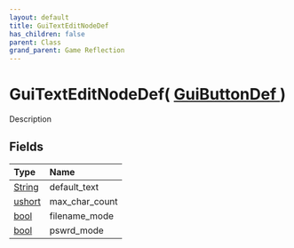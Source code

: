 ```yaml
---
layout: default
title: GuiTextEditNodeDef
has_children: false
parent: Class
grand_parent: Game Reflection
---
```

# GuiTextEditNodeDef( [ GuiButtonDef ](/riftbreaker-wiki/docs/game-reflection/classes/gui_button_def/) )
Description 

## Fields

| Type | Name |
|:----------|:--------------|
| [String](/riftbreaker-wiki/docs/game-reflection/components/string/) | default_text |
| [ushort](/riftbreaker-wiki/docs/game-reflection/enums/ushort/) | max_char_count |
| [bool](/riftbreaker-wiki/docs/game-reflection/components/bool/) | filename_mode |
| [bool](/riftbreaker-wiki/docs/game-reflection/components/bool/) | pswrd_mode |

